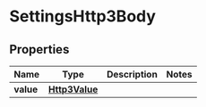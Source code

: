 # SettingsHttp3Body

## Properties
Name | Type | Description | Notes
------------ | ------------- | ------------- | -------------
**value** | [**Http3Value**](Http3Value.md) |  | 
